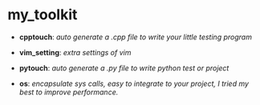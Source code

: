 # my_toolkit

- **cpptouch**: _auto generate a .cpp file to write your little testing program_
- **vim_setting**: _extra settings of vim_
- **pytouch**: _auto generate a .py file to write python test or project_

- **os**: _encapsulate sys calls, easy to integrate to your project, I tried my best to improve performance._
